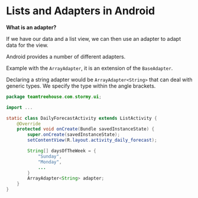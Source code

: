 # Lists and Adapters in Android

**What is an adapter?**

If we have our data and a list view, we can then use an adapter to adapt data for the view.

Android provides a number of different adapters.

Example with the `ArrayAdapter`, it is an extension of the `BaseAdapter`.

Declaring a string adapter would be `ArrayAdapter<String>` that can deal with generic types. We specify the type within the angle brackets.

```java
package teamtreehouse.com.stormy.ui;

import ...

static class DailyForecastActivity extends ListActivity {
	@Override
	protected void onCreate(Bundle savedInstanceState) {
		super.onCreate(savedInstanceState);
		setContentView(R.layout.activity_daily_forecast);

		String[] daysOfTheWeek = {
			"Sunday",
			"Monday",
			...
		}
		ArrayAdapter<String> adapter;
	}
}
